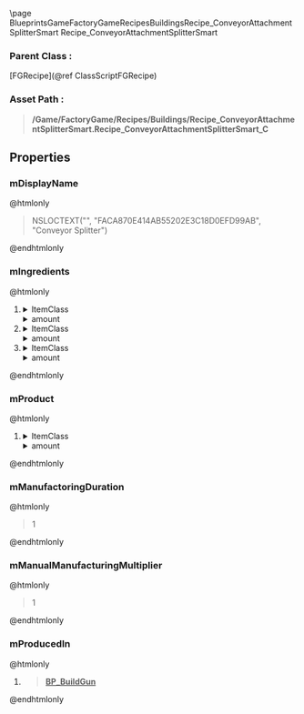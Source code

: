 \page BlueprintsGameFactoryGameRecipesBuildingsRecipe_ConveyorAttachmentSplitterSmart Recipe_ConveyorAttachmentSplitterSmart
### Parent Class :
[FGRecipe](@ref ClassScriptFGRecipe)
### Asset Path :
<b><blockquote>/Game/FactoryGame/Recipes/Buildings/Recipe_ConveyorAttachmentSplitterSmart.Recipe_ConveyorAttachmentSplitterSmart_C</blockquote></b>
## Properties

### mDisplayName
@htmlonly
<blockquote>NSLOCTEXT("", "FACA870E414AB55202E3C18D0EFD99AB", "Conveyor Splitter")</blockquote>
@endhtmlonly

### mIngredients
@htmlonly
<ol>
<li>
<details>
 <summary>ItemClass</summary>
<b><a href="_blueprints_game_factory_game_resource_parts_iron_plate_reinforced_desc__iron_plate_reinforced.html"><blockquote>Desc_IronPlateReinforced</blockquote></a></b>
</details>
<details>
 <summary>amount</summary>
<blockquote>2</blockquote>
</details>
</li>
<li>
<details>
 <summary>ItemClass</summary>
<b><a href="_blueprints_game_factory_game_resource_parts_rotor_desc__rotor.html"><blockquote>Desc_Rotor</blockquote></a></b>
</details>
<details>
 <summary>amount</summary>
<blockquote>2</blockquote>
</details>
</li>
<li>
<details>
 <summary>ItemClass</summary>
<b><a href="_blueprints_game_factory_game_resource_parts_circuit_board_high_speed_desc__circuit_board_high_speed.html"><blockquote>Desc_CircuitBoardHighSpeed</blockquote></a></b>
</details>
<details>
 <summary>amount</summary>
<blockquote>1</blockquote>
</details>
</li>
</ol>
@endhtmlonly

### mProduct
@htmlonly
<ol>
<li>
<details>
 <summary>ItemClass</summary>
<b><a href="_blueprints_game_factory_game_buildable_factory_c_a__splitter_smart_desc__conveyor_attachment_splitter_smart.html"><blockquote>Desc_ConveyorAttachmentSplitterSmart</blockquote></a></b>
</details>
<details>
 <summary>amount</summary>
<blockquote>1</blockquote>
</details>
</li>
</ol>
@endhtmlonly

### mManufactoringDuration
@htmlonly
<blockquote>1</blockquote>
@endhtmlonly

### mManualManufacturingMultiplier
@htmlonly
<blockquote>1</blockquote>
@endhtmlonly

### mProducedIn
@htmlonly
<ol>
<li>
<b><a href="_blueprints_game_factory_game_equipment_build_gun_b_p__build_gun.html"><blockquote>BP_BuildGun</blockquote></a></b>
</li>
</ol>
@endhtmlonly

